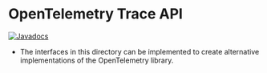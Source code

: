 # OpenTelemetry Trace API

[![Javadocs][javadoc-image]][javadoc-url]

* The interfaces in this directory can be implemented to create alternative
  implementations of the OpenTelemetry library.

[javadoc-image]: https://www.javadoc.io/badge/io.opentelemetry/opentelemetry-api-trace.svg
[javadoc-url]: https://www.javadoc.io/doc/io.opentelemetry/opentelemetry-api-trace